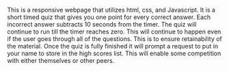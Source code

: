 This is a responsive webpage that utilizes html, css, and Javascript. It is a short timed quiz that gives you one point for every correct answer. Each incorrect answer subtracts 10 seconds from the timer. The quiz will continue to run till the timer reaches zero. This will continue to happen even if the user goes through all of the questions. This is to ensure retainability of the material. Once the quiz is fully finished it will prompt a request to put in your name to store in the high scores list. This will enable some competition with either themselves or other peers. 
